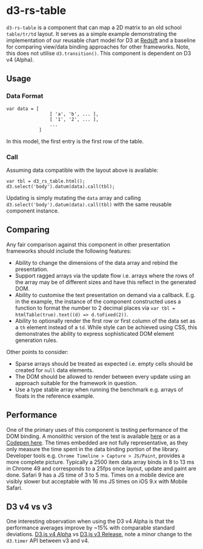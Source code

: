 # d3-rs-table

`d3-rs-table` is a component that can map a 2D matrix to an old school `table/tr/td` layout. It serves as a simple example demonstrating the implementation of our reusable chart model for D3 at [Redsift](https://redsift.io/?utm_source=github&utm_medium=readme&utm_campaign=oss) and a baseline for comparing view/data binding approaches for other frameworks. Note, this does not utilise `d3.transition()`. This component is dependent on D3 v4 (Alpha).

## Usage

### Data Format

	var data = [ 	
					[ 'a', 'b', ... ], 
					[ '1', '2', ... ], 
					... 
				]

In this model, the first entry is the first row of the table.

### Call

Assuming data compatible with the layout above is available:

	var tbl = d3_rs_table.html();
	d3.select('body').datum(data).call(tbl);	

Updating is simply mutating the `data` array and calling `d3.select('body').datum(data).call(tbl)` with the same reusable component instance.

## Comparing

Any fair comparison against this component in other presentation frameworks should include the following features:

- Ability to change the dimensions of the data array and rebind the presentation.
- Support ragged arrays via the update flow i.e. arrays where the rows of the array may be of different sizes and have this reflect in the generated DOM.
- Ability to customise the text presentation on demand via a callback. E.g. in the example, the instance of the component constructed uses a function to format the number to 2 decimal places via `var tbl = htmlTable(true).text((d) => d.toFixed(2))`.
- Ability to optionally render the first row or first column of the data set as a `th` element instead of a `td`. While style can be achieved using CSS, this demonstrates the ability to express sophisticated DOM element generation rules.

Other points to consider:

- Sparse arrays should be treated as expected i.e. empty cells should be created for `null` data elements.
- The DOM should be allowed to render between every update using an approach suitable for the framework in question.
- Use a type stable array when running the benchmark e.g. arrays of floats in the reference example.

## Performance

One of the primary uses of this component is testing performance of the DOM binding. A monolithic version of the test is available [here](https://static.redsift.io/blog/performance-04-16/ZWMamp.html) or as a [Codepen here](http://codepen.io/rahulpowar/full/ZWMamp/). The times embedded are not fully representative, as they only measure the time spent in the data binding portion of the library. Developer tools e.g. `Chrome Timeline > Capture > JS/Paint`, provides a more complete picture. Typically a 2500 item data array binds in 8 to 13 ms in Chrome 49 and corresponds to a 25fps once layout, update and paint are done. Safari 9 has a JS time of 3 to 5 ms. Times on a mobile device are visibly slower but acceptable with 16 ms JS times on iOS 9.x with Mobile Safari.

## D3 v4 vs v3

One interesting observation when using the D3 v4 Alpha is that the performance averages improve by ~15% with comparable standard deviations. [D3.js v4 Alpha](http://codepen.io/rahulpowar/full/ZWMamp/) vs [D3.js v3 Release](http://codepen.io/rahulpowar/full/VaGBaz/), note a minor change to the `d3.timer` API between v3 and v4.